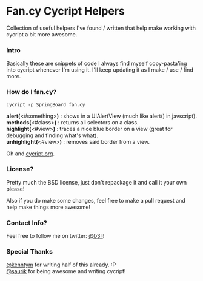 # Fan.cy Cycript Helpers
Collection of useful helpers I've found / written that help make working with cycript a bit more awesome.

### Intro
Basically these are snippets of code I always find myself copy-pasta'ing into cycript whenever I'm using it. I'll keep updating it as I make / use / find more.

### How do I fan.cy?
```
cycript -p SpringBoard fan.cy
```

**alert(**<#something>**)** : shows <something> in a UIAlertView (much like alert() in javscript).  
**methods(**<#class>**)** : returns all selectors on a class.  
**highlight(**<#view>**)** : traces a nice blue border on a view (great for debugging and finding what's what).  
**unhighlight(**<#view>**)** : removes said border from a view.    

Oh and [cycript.org](http://www.cycript.org/).

### License?
Pretty much the BSD license, just don't repackage it and call it your own please!

Also if you do make some changes, feel free to make a pull request and help make things more awesome!

### Contact Info?
Feel free to follow me on twitter: [@b3ll](https:///www.twitter.com/b3ll)!

### Special Thanks
[@kenntym](https://www.twitter.com/kennytm) for writing half of this already. :P  
[@saurik](http://www.saurik.com/) for being awesome and writing cycript!
